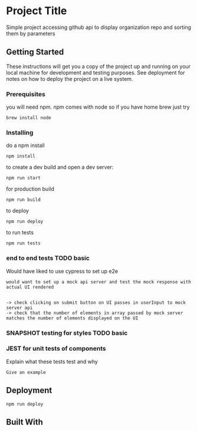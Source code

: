 # Project Title

Simple project accessing github api to display organization repo and sorting them by parameters
## Getting Started

These instructions will get you a copy of the project up and running on your local machine for development and testing purposes. See deployment for notes on how to deploy the project on a live system.

### Prerequisites

you will need npm. npm comes with node so if you have home brew just try

```
brew install node
```

### Installing
do a npm install
```
npm install
```

to create a dev build and open a dev server:
```
npm run start
```

for production build
```
npm run build
```

to deploy
```
npm run deploy
```

to run tests
```
npm run tests
```


### end to end tests TODO basic

Would have liked to use cypress to set up e2e

```
would want to set up a mock api server and test the mock response with actual UI rendered


-> check clicking on submit button on UI passes in userInput to mock server api
-> check that the number of elements in array passed by mock server matches the number of elements displayed on the UI

```

### SNAPSHOT testing for styles TODO basic


### JEST for unit tests of components

Explain what these tests test and why

```
Give an example
```

## Deployment

```
npm run deploy
```
## Built With

